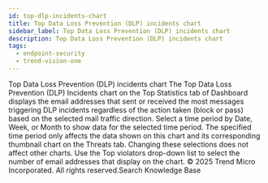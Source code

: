 ```yaml
---
id: top-dlp-incidents-chart
title: Top Data Loss Prevention (DLP) incidents chart
sidebar_label: Top Data Loss Prevention (DLP) incidents chart
description: Top Data Loss Prevention (DLP) incidents chart
tags:
  - endpoint-security
  - trend-vision-one
---
```


 Top Data Loss Prevention (DLP) incidents chart The Top Data Loss Prevention (DLP) Incidents chart on the Top Statistics tab of Dashboard displays the email addresses that sent or received the most messages triggering DLP incidents regardless of the action taken (block or pass) based on the selected mail traffic direction. Select a time period by Date, Week, or Month to show data for the selected time period. The specified time period only affects the data shown on this chart and its corresponding thumbnail chart on the Threats tab. Changing these selections does not affect other charts. Use the Top violators drop-down list to select the number of email addresses that display on the chart. © 2025 Trend Micro Incorporated. All rights reserved.Search Knowledge Base